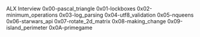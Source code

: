 ALX Interview
0x00-pascal_triangle
0x01-lockboxes
0x02-minimum_operations
0x03-log_parsing
0x04-utf8_validation
0x05-nqueens
0x06-starwars_api
0x07-rotate_2d_matrix
0x08-making_change
0x09-island_perimeter
0x0A-primegame
